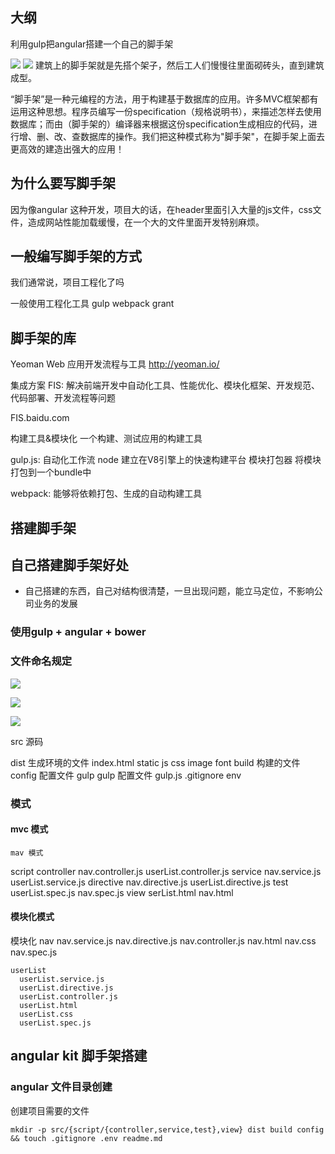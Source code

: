 ## 大纲

利用gulp把angular搭建一个自己的脚手架

 ![](http://md.shudong.wang/markdown-img-paste-20171212094514874.png)
 ![](http://md.shudong.wang/markdown-img-paste-20171212094635548.png)
建筑上的脚手架就是先搭个架子，然后工人们慢慢往里面砌砖头，直到建筑成型。

“脚手架”是一种元编程的方法，用于构建基于数据库的应用。许多MVC框架都有运用这种思想。程序员编写一份specification（规格说明书），来描述怎样去使用数据库；而由（脚手架的）编译器来根据这份specification生成相应的代码，进行增、删、改、查数据库的操作。我们把这种模式称为"脚手架"，在脚手架上面去更高效的建造出强大的应用！

## 为什么要写脚手架
因为像angular 这种开发，项目大的话，在header里面引入大量的js文件，css文件，造成网站性能加载缓慢，在一个大的文件里面开发特别麻烦。

## 一般编写脚手架的方式
我们通常说，项目工程化了吗

一般使用工程化工具
gulp
webpack
grant

## 脚手架的库
Yeoman Web 应用开发流程与工具 http://yeoman.io/

集成方案
FIS: 解决前端开发中自动化工具、性能优化、模块化框架、开发规范、代码部署、开发流程等问题

FIS.baidu.com

构建工具&模块化
一个构建、测试应用的构建工具

gulp.js: 自动化工作流
node 建立在V8引擎上的快速构建平台
模块打包器
将模块打包到一个bundle中

webpack: 能够将依赖打包、生成的自动构建工具

## 搭建脚手架
## 自己搭建脚手架好处
* 自己搭建的东西，自己对结构很清楚，一旦出现问题，能立马定位，不影响公司业务的发展

### 使用gulp + angular + bower

### 文件命名规定
![](http://md.shudong.wang/markdown-img-paste-20171212103342421.png)

![](http://md.shudong.wang/markdown-img-paste-20171212103423558.png)

![](http://md.shudong.wang/markdown-img-paste-2017121210325883.png)


src 源码
 
dist  生成环境的文件
  index.html
  static
    js
    css
    image
    font
build  构建的文件
config 配置文件 
gulp gulp 配置文件
gulp.js
.gitignore
env

### 模式
#### mvc 模式
    mav 模式 
  script
    controller
      nav.controller.js
      userList.controller.js
    service
      nav.service.js
      userList.service.js
    directive
       nav.directive.js
       userList.directive.js
    test
        userList.spec.js
        nav.spec.js 
  view
    serList.html
    nav.html
#### 模块化模式
  模块化
    nav
      nav.service.js
      nav.directive.js
      nav.controller.js
      nav.html
      nav.css
      nav.spec.js

    userList
      userList.service.js
      userList.directive.js
      userList.controller.js
      userList.html
      userList.css
      userList.spec.js
## angular kit 脚手架搭建
### angular 文件目录创建
创建项目需要的文件
```
mkdir -p src/{script/{controller,service,test},view} dist build config && touch .gitignore .env readme.md
```



